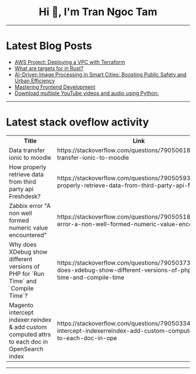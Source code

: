 <h1 align="center">Hi 👋, I'm Tran Ngoc Tam</h1>

---

# Latest Blog Posts 
<!-- BLOG-POST-LIST:START -->
- [AWS Project: Deploying a VPC with Terraform](https://dev.to/asif_khan/aws-project-deploying-a-vpc-with-terraform-2h9k)
- [What are targets for in Rust?](https://dev.to/tekklinuxx/what-are-targets-for-in-rust-4bll)
- [AI-Driven Image Processing in Smart Cities: Boosting Public Safety and Urban Efficiency](https://dev.to/api4ai/ai-driven-image-processing-in-smart-cities-boosting-public-safety-and-urban-efficiency-4jlp)
- [Mastering Frontend Development](https://dev.to/roadmapsh/mastering-frontend-development-1n01)
- [Download multiple YouTube videos and audio using Python.](https://dev.to/chocomacho/download-yt-video-and-audio-using-python-55n9)
<!-- BLOG-POST-LIST:END -->

---

# Latest stack oveflow activity
<table>
  <tr><th>Title</th><th>Link</th></tr>
  <!-- STACKOVERFLOW:START --><tr><td>Data transfer ionic to moodle</td><td>https://stackoverflow.com/questions/79050618/data-transfer-ionic-to-moodle</td></tr><tr><td>How properly retrieve data from third party api Freshdesk?</td><td>https://stackoverflow.com/questions/79050593/how-properly-retrieve-data-from-third-party-api-freshdesk</td></tr><tr><td>Zabbix error &quot;A non well formed numeric value encountered&quot;</td><td>https://stackoverflow.com/questions/79050518/zabbix-error-a-non-well-formed-numeric-value-encountered</td></tr><tr><td>Why does XDebug show different versions of PHP for `Run Time` and `Compile Time`?</td><td>https://stackoverflow.com/questions/79050373/why-does-xdebug-show-different-versions-of-php-for-run-time-and-compile-time</td></tr><tr><td>Magento intercept indexer:reindex &amp; add custom computed attrs to each doc in OpenSearch index</td><td>https://stackoverflow.com/questions/79050334/magento-intercept-indexerreindex-add-custom-computed-attrs-to-each-doc-in-ope</td></tr><!-- STACKOVERFLOW:END -->
</table>

---


